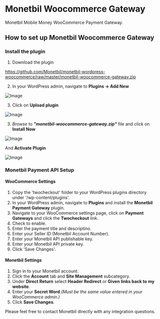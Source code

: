 # Monetbil Woocommerce Gateway
Monetbil Mobile Money WooCommerce Payment Gateway.

## How to set up Monetbil Woocommerce Gateway

### Install the plugin

1. Download the plugin

https://github.com/Monetbil/monetbil-wordpress-woocommerce/raw/master/monetbil-woocommerce-gateway.zip

2. In your WordPress admin, navigate to **Plugins -> Add New**

![Image](https://www.monetbil.com/support/wp-content/uploads/2017/04/pluginsaddnew.png)

3. Click on **Upload plugin**

![Image](https://www.monetbil.com/support/wp-content/uploads/2017/04/uploadplugins.png)

3. *Browse* to ***"monetbil-woocommerce-gateway.zip"*** file and click on **Install Now**

![Image](https://www.monetbil.com/support/wp-content/uploads/2017/04/installnow.png)

And **Activate Plugin**

![Image](https://www.monetbil.com/support/wp-content/uploads/2017/04/installingplugin.png)

### Monetbil Payment API Setup

#### WooCommerce Settings

1. Copy the 'twocheckout' folder to your WordPress plugins directory under '/wp-content/plugins'.
2. In your WordPress admin, navigate to **Plugins** and install the **Monetbil Payment Gateway** plugin.
3. Navigate to your WooCommerce settings page, click on **Payment Gateways** and click the **Twocheckout** link.
4. Check to enable.
5. Enter the payment title and descriptino.
6. Enter your Seller ID (Monetbil Account Number).
7. Enter your Monetbil API publishable key.
8. Enter your Monetbil API private key.
9. Click 'Save Changes'.


#### Monetbil Settings

1. Sign in to your Monetbil account.
2. Click the **Account** tab and **Site Management** subcategory.
3. Under **Direct Return** select **Header Redirect** or **Given links back to my website**.
4. Enter your **Secret Word**._(Must be the same value entered in your WooCommerce admin.)_
5. Click **Save Changes**.

Please feel free to contact Monetbil directly with any integration questions.